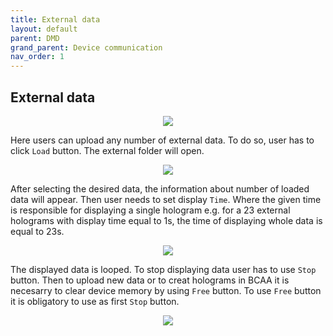 ```yaml
---
title: External data
layout: default
parent: DMD
grand_parent: Device communication
nav_order: 1
---
```

## [](#header-2)External data

<p align="center">
  <img src="/BCAA_tutorial/assets/images/External data 1.png">
</p>

Here users can upload any number of external data. To do so, user has to click `Load` button. The external folder will open.

<p align="center">
  <img src="/BCAA_tutorial/assets/images/ed.png">
</p>

After selecting the desired data, the information about number of loaded data will appear. Then user needs to set display `Time`. Where the given time is responsible for displaying a single hologram e.g. for a 23 external holograms with display time equal to 1s, the time of displaying whole data is equal to 23s. 
<p align="center">
  <img src="/BCAA_tutorial/assets/images/External data 3.png">
</p>

The displayed data is looped. To stop displaying data user has to use `Stop` button. Then to upload new data or to creat holograms in BCAA it is necesarry to clear device memory by using `Free` button. To use `Free` button it is obligatory to use as first `Stop` button.
<p align="center">
  <img src="/BCAA_tutorial/assets/images/stop.png">
</p>
